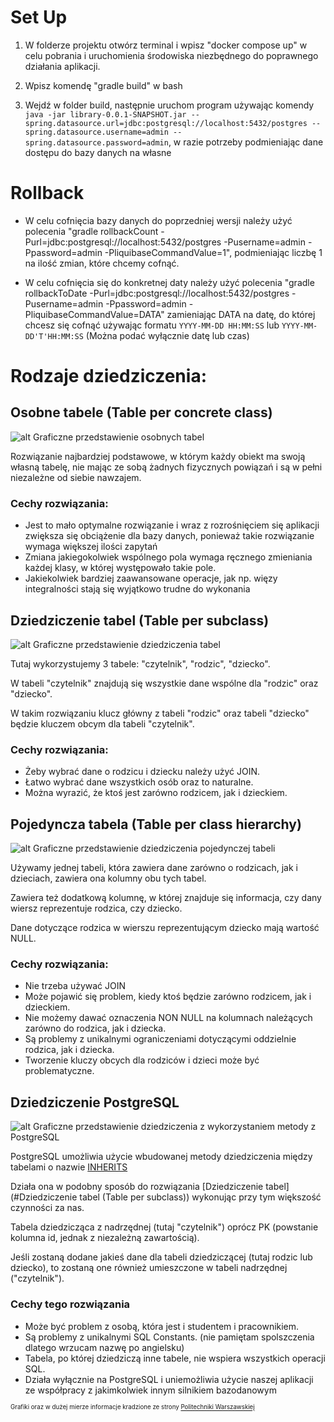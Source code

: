# Set Up

1. W folderze projektu otwórz terminal i wpisz "docker compose up" w celu pobrania i uruchomienia środowiska niezbędnego do poprawnego działania aplikacji.

2. Wpisz komendę "gradle build" w bash

3. Wejdź w folder build, następnie uruchom program używając komendy ```java -jar library-0.0.1-SNAPSHOT.jar --spring.datasource.url=jdbc:postgresql://localhost:5432/postgres --spring.datasource.username=admin --spring.datasource.password=admin```, w razie potrzeby podmieniając dane dostępu do bazy danych na własne

# Rollback

- W celu cofnięcia bazy danych do poprzedniej wersji należy użyć polecenia "gradle rollbackCount -Purl=jdbc:postgresql://localhost:5432/postgres -Pusername=admin -Ppassword=admin -PliquibaseCommandValue=1", podmieniając liczbę 1 na ilość zmian, które chcemy cofnąć.

- W celu cofnięcia się do konkretnej daty należy użyć polecenia "gradle rollbackToDate -Purl=jdbc:postgresql://localhost:5432/postgres -Pusername=admin -Ppassword=admin -PliquibaseCommandValue=DATA" zamieniając DATA na datę, do której chcesz się cofnąć używając formatu ```YYYY-MM-DD HH:MM:SS``` lub ```YYYY-MM-DD'T'HH:MM:SS``` (Można podać wyłącznie datę lub czas)

# Rodzaje dziedziczenia:

## Osobne tabele (Table per concrete class)

![alt Graficzne przedstawienie osobnych tabel](https://www.mimuw.edu.pl/~sroka/archiwalne/2006j2ee/lab9/10/WWW/table_per_concrete_class.png)

Rozwiązanie najbardziej podstawowe, w którym każdy obiekt ma swoją własną tabelę, nie mając ze sobą żadnych fizycznych powiązań i są w pełni niezależne od siebie nawzajem.

### Cechy rozwiązania:

- Jest to mało optymalne rozwiązanie i wraz z rozrośnięciem się aplikacji zwiększa się obciążenie dla bazy danych, ponieważ takie rozwiązanie wymaga większej ilości zapytań
- Zmiana jakiegokolwiek wspólnego pola wymaga ręcznego zmieniania każdej klasy, w której występowało takie pole.
- Jakiekolwiek bardziej zaawansowane operacje, jak np. więzy integralności stają się wyjątkowo trudne do wykonania

## Dziedziczenie tabel (Table per subclass)

![alt Graficzne przedstawienie dziedziczenia tabel](http://db.fizyka.pw.edu.pl/~bzdak/bazy_danych_ed_20/_images/db-schema-rel.svg)

Tutaj wykorzystujemy 3 tabele: "czytelnik", "rodzic", "dziecko".

W tabeli "czytelnik" znajdują się wszystkie dane wspólne dla "rodzic" oraz "dziecko".

W takim rozwiązaniu klucz główny z tabeli "rodzic" oraz tabeli "dziecko" będzie kluczem obcym dla tabeli "czytelnik".

### Cechy rozwiązania:

- Żeby wybrać dane o rodzicu i dziecku należy użyć JOIN.
- Łatwo wybrać dane wszystkich osób oraz to naturalne.
- Można wyrazić, że ktoś jest zarówno rodzicem, jak i dzieckiem.

## Pojedyncza tabela (Table per class hierarchy)

![alt Graficzne przedstawienie dziedziczenia pojedynczej tabeli](http://db.fizyka.pw.edu.pl/~bzdak/bazy_danych_ed_20/_images/db-schema-single-table.svg)

Używamy jednej tabeli, która zawiera dane zarówno o rodzicach, jak i dzieciach, zawiera ona kolumny obu tych tabel. 

Zawiera też dodatkową kolumnę, w której znajduje się informacja, czy dany wiersz reprezentuje rodzica, czy dziecko. 

Dane dotyczące rodzica w wierszu reprezentującym dziecko mają wartość NULL.

### Cechy rozwiązania:

- Nie trzeba używać JOIN
- Może pojawić się problem, kiedy ktoś będzie zarówno rodzicem, jak i dzieckiem.
- Nie możemy dawać oznaczenia NON NULL na kolumnach należących zarówno do rodzica, jak i dziecka.
- Są problemy z unikalnymi ograniczeniami dotyczącymi oddzielnie rodzica, jak i dziecka.
- Tworzenie kluczy obcych dla rodziców i dzieci może być problematyczne.

## Dziedziczenie PostgreSQL

![alt Graficzne przedstawienie dziedziczenia z wykorzystaniem metody z PostgreSQL](http://db.fizyka.pw.edu.pl/~bzdak/bazy_danych_ed_20/_images/db-schema-inherits.svg)

PostgreSQL umożliwia użycie wbudowanej metody dziedziczenia między tabelami o nazwie [INHERITS](https://www.postgresql.org/docs/current/ddl-inherit.html)

Działa ona w podobny sposób do rozwiązania [Dziedziczenie tabel](#Dziedziczenie tabel (Table per subclass)) wykonując przy tym większość czynności za nas.

Tabela dziedzicząca z nadrzędnej (tutaj "czytelnik") oprócz PK (powstanie kolumna id, jednak z niezależną zawartością).

Jeśli zostaną dodane jakieś dane dla tabeli dziedziczącej (tutaj rodzic lub dziecko), to zostaną one również umieszczone w tabeli nadrzędnej ("czytelnik").

### Cechy tego rozwiązania

- Może być problem z osobą, która jest i studentem i pracownikiem.
- Są problemy z unikalnymi SQL Constants. (nie pamiętam spolszczenia dlatego wrzucam nazwę po angielsku)
- Tabela, po której dziedziczą inne tabele, nie wspiera wszystkich operacji SQL.
- Działa wyłącznie na PostgreSQL i uniemożliwia użycie naszej aplikacji ze współpracy z jakimkolwiek innym silnikiem bazodanowym

<sub><sup>Grafiki oraz w dużej mierze informacje kradzione ze strony [Politechniki Warszawskiej](http://db.fizyka.pw.edu.pl/~bzdak)
